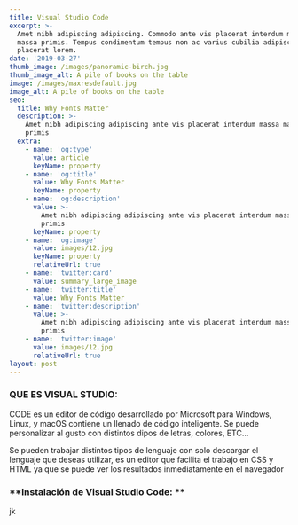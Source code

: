 ```yaml
---
title: Visual Studio Code
excerpt: >-
  Amet nibh adipiscing adipiscing. Commodo ante vis placerat interdum massa
  massa primis. Tempus condimentum tempus non ac varius cubilia adipiscing
  placerat lorem.
date: '2019-03-27'
thumb_image: /images/panoramic-birch.jpg
thumb_image_alt: A pile of books on the table
image: /images/maxresdefault.jpg
image_alt: A pile of books on the table
seo:
  title: Why Fonts Matter
  description: >-
    Amet nibh adipiscing adipiscing ante vis placerat interdum massa massa
    primis
  extra:
    - name: 'og:type'
      value: article
      keyName: property
    - name: 'og:title'
      value: Why Fonts Matter
      keyName: property
    - name: 'og:description'
      value: >-
        Amet nibh adipiscing adipiscing ante vis placerat interdum massa massa
        primis
      keyName: property
    - name: 'og:image'
      value: images/12.jpg
      keyName: property
      relativeUrl: true
    - name: 'twitter:card'
      value: summary_large_image
    - name: 'twitter:title'
      value: Why Fonts Matter
    - name: 'twitter:description'
      value: >-
        Amet nibh adipiscing adipiscing ante vis placerat interdum massa massa
        primis
    - name: 'twitter:image'
      value: images/12.jpg
      relativeUrl: true
layout: post
---
```

### **QUE ES VISUAL STUDIO:**

CODE es un editor de código desarrollado por Microsoft para Windows, Linux, y macOS contiene un llenado de código inteligente. Se puede personalizar al gusto con distintos dipos de letras, colores, ETC…

Se pueden trabajar distintos tipos de lenguaje
con solo descargar el lenguaje que deseas utilizar, es un editor que facilita
el trabajo en CSS y HTML ya que se puede ver los resultados inmediatamente en
el navegador

### **Instalación de Visual Studio Code: **

jk


